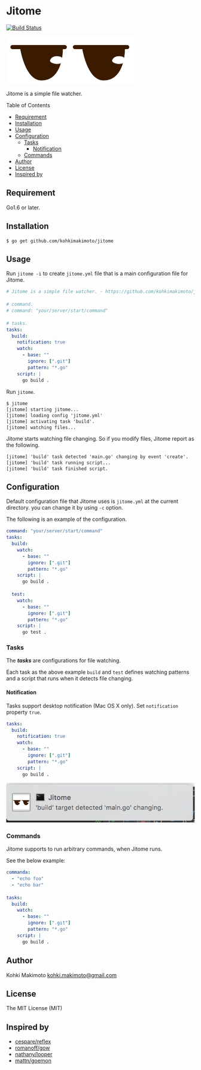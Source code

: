 # Jitome

[![Build Status](https://travis-ci.org/kohkimakimoto/jitome.svg?branch=master)](https://travis-ci.org/kohkimakimoto/jitome)

![logo.png](logo.png)

Jitome is a simple file watcher.

Table of Contents

* [Requirement](#requirement)
* [Installation](#installation)
* [Usage](#usage)
* [Configuration](#configuration)
  * [Tasks](#tasks)
    * [Notification](#notification)
  * [Commands](#commands)
* [Author](#author)
* [License](#license)
* [Inspired by](#inspired-by)

## Requirement

Go1.6 or later.

## Installation

```
$ go get github.com/kohkimakimoto/jitome
```

## Usage

Run `jitome -i` to create `jitome.yml` file that is a main configuration file for Jitome.

```yaml
# Jitome is a simple file watcher. - https://github.com/kohkimakimoto/jitome

# command.
# command: "your/server/start/command"

# tasks.
tasks:
  build:
    notification: true
    watch:
      - base: ""
        ignore: [".git"]
        pattern: "*.go"
    script: |
      go build .
```

Run `jitome`.

```
$ jitome
[jitome] starting jitome...
[jitome] loading config 'jitome.yml'
[jitome] activating task 'build'.
[jitome] watching files...
```

Jitome starts watching file changing. So if you modify files, Jitome report as the following.

```
[jitome] 'build' task detected 'main.go' changing by event 'create'.
[jitome] 'build' task running script...
[jitome] 'build' task finished script.
```

## Configuration

Default configuration file that Jitome uses is `jitome.yml` at the current directory. you can change it by using `-c` option.

The following is an example of the configuration.

```yaml
command: "your/server/start/command"
tasks:
  build:
    watch:
      - base: ""
        ignore: [".git"]
        pattern: "*.go"
    script: |
      go build .

  test:
    watch:
      - base: ""
        ignore: [".git"]
        pattern: "*.go"
    script: |
      go test .
```

### Tasks

The ***tasks*** are configurations for file watching.

Each task as the above example `build` and `test` defines watching patterns and a script that runs when it detects file changing.

#### Notification

Tasks support desktop notification (Mac OS X only). Set `notification` property `true`.

```yaml
tasks:
  build:
    notification: true
    watch:
      - base: ""
        ignore: [".git"]
        pattern: "*.go"
    script: |
      go build .
```

![notification.png](notification.png)

### Commands

Jitome supports to run arbitrary commands, when Jitome runs.

See the below example:

```yaml
commanda: 
  - "echo foo"
  - "echo bar"

tasks:
  build:
    watch:
      - base: ""
        ignore: [".git"]
        pattern: "*.go"
    script: |
      go build .
```

## Author

Kohki Makimoto <kohki.makimoto@gmail.com>

## License

The MIT License (MIT)

## Inspired by

* [cespare/reflex](https://github.com/cespare/reflex)
* [romanoff/gow](https://github.com/romanoff/gow)
* [nathany/looper](https://github.com/nathany/looper)
* [mattn/goemon](https://github.com/mattn/goemon)
